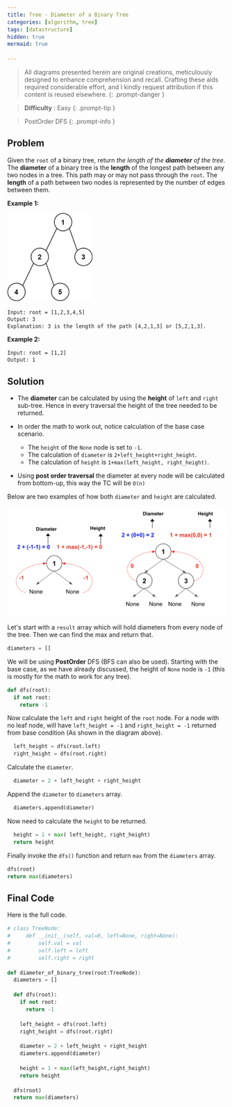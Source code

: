 ```yaml
---
title: Tree - Diameter of a Binary Tree
categories: [algorithm, tree]
tags: [datastructure]
hidden: true
mermaid: true

---
```


> All diagrams presented herein are original creations, meticulously designed to enhance comprehension and recall. Crafting these aids required considerable effort, and I kindly request attribution if this content is reused elsewhere.
{: .prompt-danger }

> **Difficulty** :  Easy
{: .prompt-tip }

> PostOrder DFS
{: .prompt-info }

## Problem

Given the `root` of a binary tree, return *the length of the **diameter** of the tree*. The **diameter** of a binary tree is the **length** of the longest path between any two nodes in a tree. This path may or may not pass through the `root`. The **length** of a path between two nodes is represented by the number of edges between them.

**Example 1:**

<img src="../assets/img/diamtree.jpeg" alt="addtwonumber1" style="zoom:67%;" />

```
Input: root = [1,2,3,4,5]
Output: 3
Explanation: 3 is the length of the path [4,2,1,3] or [5,2,1,3].
```

**Example 2:**

```
Input: root = [1,2]
Output: 1
```

## Solution

- The **diameter** can be calculated by using the **height** of `left` and `right` sub-tree. Hence in every traversal the height of the tree needed to be returned.

- In order the math to work out, notice calculation of the base case scenario. 
  - The `height` of the `None` node is set to `-1`. 
  - The calculation of `diameter` is `2+left_height+right_height`.
  - The calculation of `height` is `1+max(left_height, right_height)`.
- Using **post order traversal** the diameter at every node will be calculated from bottom-up, this way the TC will be `O(n)`

Below are two examples of how both `diameter` and `height` are calculated.

![image-20240413224909591](../assets/img/image-20240413224909591.png)

Let's start with a `result` array which will hold diameters from every node of the tree. Then we can find the max and return that.

```python
diameters = []
```

We will be using **PostOrder** DFS (BFS can also be used). Starting with the base case, as we have already discussed, the height of `None` node is `-1` (this is mostly for the math to work for any tree). 

```python
def dfs(root):
  if not root:
    return -1
```

Now calculate the `left` and `right` height of the `root` node. For a node with no leaf node, will have `left_height = -1` and `right_height = -1` returned from base condition (As shown in the diagram above).

```python
  left_height = dfs(root.left)
  right_height = dfs(root.right)
```

Calculate the `diameter`.

```python
  diameter = 2 + left_height + right_height
```

Append the `diameter` to `diameters` array.

```python
  diameters.append(diameter)
```

Now need to calculate the `height` to be returned.

```python
  height = 1 + max( left_height, right_height)
  return height
```

Finally invoke the `dfs()` function and return `max` from the `diameters` array.

```python
dfs(root)
return max(diameters)
```

## Final Code 

Here is the full code.

```python
# class TreeNode:
#     def __init__(self, val=0, left=None, right=None):
#         self.val = val
#         self.left = left
#         self.right = right

def diameter_of_binary_tree(root:TreeNode):
  diameters = []
  
  def dfs(root):
    if not root:
      return -1
    
    left_height = dfs(root.left)
    right_height = dfs(root.right)
    
    diameter = 2 + left_height + right_height
    diameters.append(diameter)
    
    height = 1 + max(left_height,right_height)
    return height

  dfs(root)
  return max(diameters)
     
```
